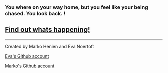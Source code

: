 ### You where on your way home, but you feel like your being chased. You look back. !
## [Find out whats happening!](situations/witch-chasing.md/)
---
Created by Marko Henien and Eva Noertoft  
  
[Eva's Github account](https://github.com/evan2304)

[Marko's Github account](https://github.com/Markoh2244)